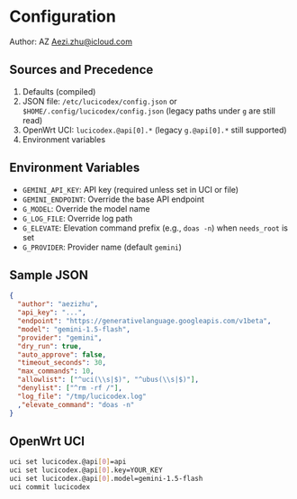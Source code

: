 Configuration
=============

Author: AZ <Aezi.zhu@icloud.com>

Sources and Precedence
----------------------

1. Defaults (compiled)
2. JSON file: `/etc/lucicodex/config.json` or `$HOME/.config/lucicodex/config.json` (legacy paths under `g` are still read)
3. OpenWrt UCI: `lucicodex.@api[0].*` (legacy `g.@api[0].*` still supported)
4. Environment variables

Environment Variables
---------------------

- `GEMINI_API_KEY`: API key (required unless set in UCI or file)
- `GEMINI_ENDPOINT`: Override the base API endpoint
- `G_MODEL`: Override the model name
- `G_LOG_FILE`: Override log path
- `G_ELEVATE`: Elevation command prefix (e.g., `doas -n`) when `needs_root` is set
- `G_PROVIDER`: Provider name (default `gemini`)

Sample JSON
-----------

```json
{
  "author": "aezizhu",
  "api_key": "...",
  "endpoint": "https://generativelanguage.googleapis.com/v1beta",
  "model": "gemini-1.5-flash",
  "provider": "gemini",
  "dry_run": true,
  "auto_approve": false,
  "timeout_seconds": 30,
  "max_commands": 10,
  "allowlist": ["^uci(\\s|$)", "^ubus(\\s|$)"],
  "denylist": ["^rm -rf /"],
  "log_file": "/tmp/lucicodex.log"
  ,"elevate_command": "doas -n"
}
```

OpenWrt UCI
-----------

```bash
uci set lucicodex.@api[0]=api
uci set lucicodex.@api[0].key=YOUR_KEY
uci set lucicodex.@api[0].model=gemini-1.5-flash
uci commit lucicodex
```


